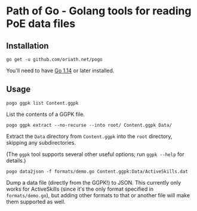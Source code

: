 Path of Go - Golang tools for reading PoE data files
====================================================

Installation
------------

    go get -u github.com/oriath.net/pogo

You'll need to have [Go 1.14](https://golang.org/dl/) or later installed.


Usage
-----

    pogo ggpk list Content.ggpk

List the contents of a GGPK file.


    pogo ggpk extract --no-recurse --into root/ Content.ggpk Data/

Extract the `Data` directory from `Content.ggpk` into the `root` directory,
skipping any subdirectories.

(The `ggpk` tool supports several other useful options; run `ggpk --help` for
details.)


    pogo data2json -f formats/demo.go Content.ggpk:Data/ActiveSkills.dat

Dump a data file (directly from the GGPK!) to JSON. This currently only works
for ActiveSkills (since it's the only format specified in `formats/demo.go`),
but adding other formats to that or another file will make them supported as
well.
